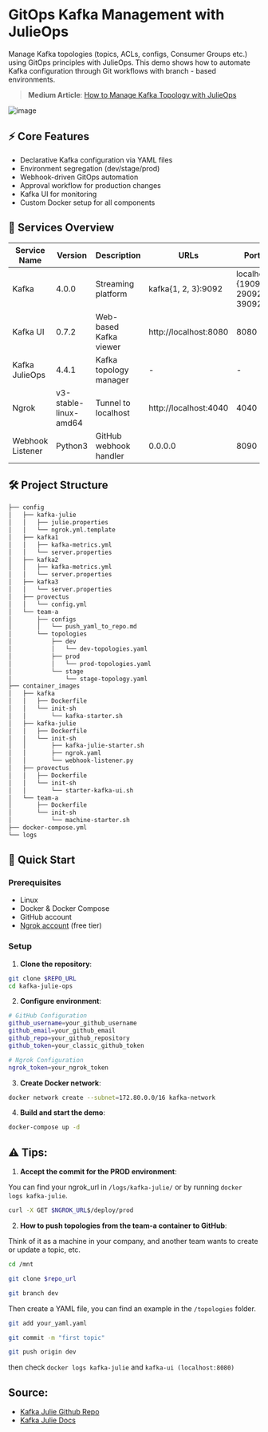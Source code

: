 # GitOps Kafka Management with JulieOps

Manage Kafka topologies (topics, ACLs, configs, Consumer Groups etc.) using GitOps principles with JulieOps. This demo shows how to automate Kafka configuration through Git workflows with branch - based environments.

> **Medium Article**: [How to Manage Kafka Topology with JulieOps]([https://medium.com/p/your-article-link](https://medium.com/@mucagriaktas/how-to-manage-kafka-topology-with-julieops-4903594b0307))

![image](https://github.com/user-attachments/assets/af496444-7f3b-4e74-aeaf-2f8b9602aef0)

## ⚡️ Core Features
- Declarative Kafka configuration via YAML files
- Environment segregation (dev/stage/prod)
- Webhook-driven GitOps automation
- Approval workflow for production changes
- Kafka UI for monitoring
- Custom Docker setup for all components

## 🧩 Services Overview

| Service Name      | Version | Description             | URLs                 | Ports  |
|-------------------|---------|--------------------------|----------------------|--------|
| Kafka             | 4.0.0   | Streaming platform       | kafka{1, 2, 3}:9092 | localhost:{19092, 29092, 39092} | Inside:9092, Outside:{19092, 29092, 39092}   |
| Kafka UI          | 0.7.2  | Web-based Kafka viewer   | http://localhost:8080| 8080   |
| Kafka JulieOps    | 4.4.1  | Kafka topology manager   | -                  | -   |
| Ngrok             | v3-stable-linux-amd64  | Tunnel to localhost      | http://localhost:4040| 4040   |
| Webhook Listener  | Python3  | GitHub webhook handler   | 0.0.0.0                | 8090   |

## 🛠 Project Structure
```bash
├── config
│   ├── kafka-julie
│   │   ├── julie.properties
│   │   └── ngrok.yml.template
│   ├── kafka1
│   │   ├── kafka-metrics.yml
│   │   └── server.properties
│   ├── kafka2
│   │   ├── kafka-metrics.yml
│   │   └── server.properties
│   ├── kafka3
│   │   └── server.properties
│   ├── provectus
│   │   └── config.yml
│   └── team-a
│       ├── configs
│       │   └── push_yaml_to_repo.md
│       └── topologies
│           ├── dev
│           │   └── dev-topologies.yaml
│           ├── prod
│           │   └── prod-topologies.yaml
│           └── stage
│               └── stage-topology.yaml
├── container_images
│   ├── kafka
│   │   ├── Dockerfile
│   │   └── init-sh
│   │       └── kafka-starter.sh
│   ├── kafka-julie
│   │   ├── Dockerfile
│   │   └── init-sh
│   │       ├── kafka-julie-starter.sh
│   │       ├── ngrok.yaml
│   │       └── webhook-listener.py
│   ├── provectus
│   │   ├── Dockerfile
│   │   └── init-sh
│   │       └── starter-kafka-ui.sh
│   └── team-a
│       ├── Dockerfile
│       └── init-sh
│           └── machine-starter.sh
├── docker-compose.yml
└── logs
```


## 🚀 Quick Start
### Prerequisites
- Linux
- Docker & Docker Compose
- GitHub account
- [Ngrok account](https://ngrok.com) (free tier)

### Setup
1. **Clone the repository**:
```bash
git clone $REPO_URL
cd kafka-julie-ops
```

2. **Configure environment**:
```bash
# GitHub Configuration
github_username=your_github_username
github_email=your_github_email
github_repo=your_github_repository
github_token=your_classic_github_token

# Ngrok Configuration
ngrok_token=your_ngrok_token
```

3. **Create Docker network**:
```bash
docker network create --subnet=172.80.0.0/16 kafka-network
```

4. **Build and start the demo**:
```bash
docker-compose up -d
```

## ⚠️ Tips:

1. **Accept the commit for the PROD environment**:

You can find your ngrok_url in `/logs/kafka-julie/` or by running `docker logs kafka-julie`.
```bash
curl -X GET $NGROK_URL$/deploy/prod
```

2. **How to push topologies from the team-a container to GitHub**:

Think of it as a machine in your company, and another team wants to create or update a topic, etc.

```bash
cd /mnt

git clone $repo_url

git branch dev
```

Then create a YAML file, you can find an example in the `/topologies` folder.

```bash
git add your_yaml.yaml

git commit -m "first topic"

git push origin dev 
```

then check `docker logs kafka-julie` and `kafka-ui (localhost:8080)`

## Source:
- [Kafka Julie Github Repo](#https://github.com/kafka-ops/julie)
- [Kafka Julie Docs](#https://julieops.readthedocs.io/en/3.x/index.html)
